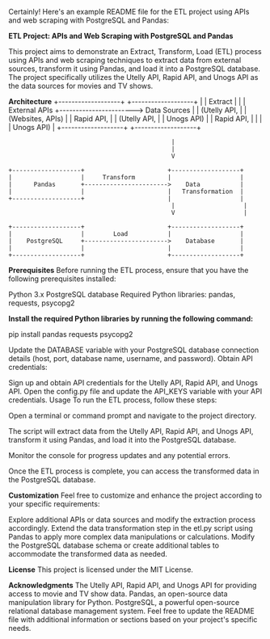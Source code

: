 Certainly! Here's an example README file for the ETL project using APIs and web scraping with PostgreSQL and Pandas:


**ETL Project: APIs and Web Scraping with PostgreSQL and Pandas**

This project aims to demonstrate an Extract, Transform, Load (ETL) process using APIs and web scraping techniques to extract data from external sources, transform it using Pandas, and load it into a PostgreSQL database. The project specifically utilizes the Utelly API, Rapid API, and Unogs API as the data sources for movies and TV shows.

**Architecture**
    +-------------------+                       +-------------------+
    |                   |     Extract           |                   |
    |   External APIs   +----------------------->    Data Sources   |
    |   (Utelly API,    |                       |   (Websites, APIs) |
    |   Rapid API,      |                       |   (Utelly API,    |
    |   Unogs API)     |                       |   Rapid API,      |
    |                   |                       |   Unogs API)     |
    +-------------------+                       +-------------------+
                                     
                                                 |
                                                 |
                                                 V
                                     
    +-------------------+                       +-------------------+
    |                   |     Transform         |                   |
    |      Pandas       +----------------------->    Data           |
    |                   |                       |   Transformation  |
    +-------------------+                       |                   |
                                                 |                   |
                                                 V                   |
                                     
    +-------------------+                       +-------------------+
    |                   |        Load           |                   |
    |    PostgreSQL     +----------------------->    Database       |
    |                   |                       |                   |
    +-------------------+                       +-------------------+


**Prerequisites**
Before running the ETL process, ensure that you have the following prerequisites installed:

Python 3.x
PostgreSQL database
Required Python libraries: pandas, requests, psycopg2

**Install the required Python libraries by running the following command:**

pip install pandas requests psycopg2

Update the DATABASE variable with your PostgreSQL database connection details (host, port, database name, username, and password).
Obtain API credentials:

Sign up and obtain API credentials for the Utelly API, Rapid API, and Unogs API.
Open the config.py file and update the API_KEYS variable with your API credentials.
Usage
To run the ETL process, follow these steps:

Open a terminal or command prompt and navigate to the project directory.

The script will extract data from the Utelly API, Rapid API, and Unogs API, transform it using Pandas, and load it into the PostgreSQL database.

Monitor the console for progress updates and any potential errors.

Once the ETL process is complete, you can access the transformed data in the PostgreSQL database.

**Customization**
Feel free to customize and enhance the project according to your specific requirements:

Explore additional APIs or data sources and modify the extraction process accordingly.
Extend the data transformation step in the etl.py script using Pandas to apply more complex data manipulations or calculations.
Modify the PostgreSQL database schema or create additional tables to accommodate the transformed data as needed.

**License**
This project is licensed under the MIT License.

**Acknowledgments**
The Utelly API, Rapid API, and Unogs API for providing access to movie and TV show data.
Pandas, an open-source data manipulation library for Python.
PostgreSQL, a powerful open-source relational database management system.
Feel free to update the README file with additional information or sections based on your project's specific needs.
